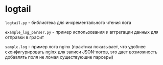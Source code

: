 # logtail

`logtail.py` - библиотека для инкрементального чтения лога

`example_log_parser.py` - пример использования и аггрегации данных для отправки в графит

`sample.log` - пример лога nginx (практика показывает, что удобнее сконфигурировать nginx для записи JSON-логов, это дает возможность добавлять поля не ломая существующие парсеры)
